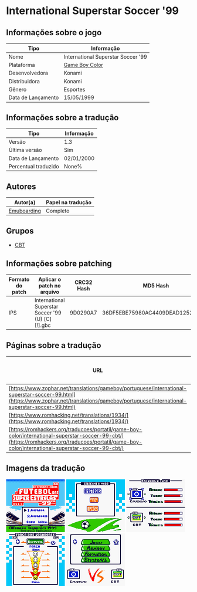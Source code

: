# International Superstar Soccer '99

## Informações sobre o jogo

| Tipo | Informação |
| ----------- | ----------- |
| Nome | International Superstar Soccer '99 |
| Plataforma | [Game Boy Color](../) |
| Desenvolvedora | Konami |
| Distribuidora | Konami |
| Gênero | Esportes |
| Data de Lançamento | 15/05/1999 |

## Informações sobre a tradução

| Tipo | Informação |
| ----------- | ----------- |
| Versão | 1\.3 |
| Última versão | Sim |
| Data de Lançamento | 02/01/2000 |
| Percentual traduzido | None% |

## Autores

| Autor(a) | Papel na tradução |
| ----------- | ----------- |
| [Emuboarding](../../../autores/emuboarding/) | Completo |

## Grupos

* [CBT](../../../grupos/cbt/)

## Informações sobre patching

| Formato do patch | Aplicar o patch no arquivo | CRC32 Hash | MD5 Hash |
| ----------- | ----------- | ----------- | ----------- |
| IPS | International Superstar Soccer '99 \(U\) \[C\]\[\!\]\.gbc | 9D0290A7 | 36DF5EBE75980AC4409DEAD125247BCE |

## Páginas sobre a tradução

| URL | Oficial (publicado pelos autores) | Possuí link de download |
| ----------- | ----------- | ----------- |
| [https://www.zophar.net/translations/gameboy/portuguese/international-superstar-soccer-99.html](https://www.zophar.net/translations/gameboy/portuguese/international-superstar-soccer-99.html) | Não | Sim |
| [https://www.romhacking.net/translations/1934/](https://www.romhacking.net/translations/1934/) | Não | Sim |
| [https://romhackers.org/traducoes/portatil/game-boy-color/international-superstar-soccer-99-cbt/](https://romhackers.org/traducoes/portatil/game-boy-color/international-superstar-soccer-99-cbt/) | Não | Não |

## Imagens da tradução

![Imagem de exemplo da tradução 1](1.png)
![Imagem de exemplo da tradução 2](2.png)
![Imagem de exemplo da tradução 3](3.png)
![Imagem de exemplo da tradução 4](4.png)
![Imagem de exemplo da tradução 5](5.png)